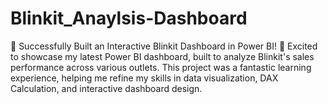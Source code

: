 # Blinkit_Anaylsis-Dashboard
🚀 Successfully Built an Interactive Blinkit Dashboard in Power BI! 🚀 Excited to showcase my latest Power BI dashboard, built to analyze Blinkit's sales performance across various outlets. This project was a fantastic learning experience, helping me refine my skills in data visualization, DAX Calculation, and interactive dashboard design. 
